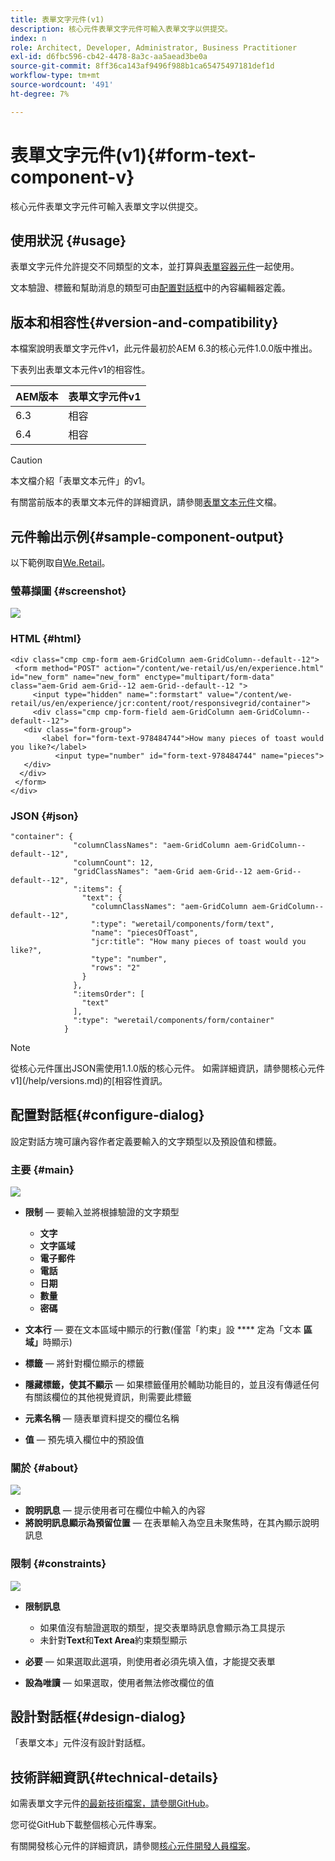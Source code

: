 ```yaml
---
title: 表單文字元件(v1)
description: 核心元件表單文字元件可輸入表單文字以供提交。
index: n
role: Architect, Developer, Administrator, Business Practitioner
exl-id: d6fbc596-cb42-4478-8a3c-aa5aead3be0a
source-git-commit: 8ff36ca143af9496f988b1ca65475497181def1d
workflow-type: tm+mt
source-wordcount: '491'
ht-degree: 7%

---
```


# 表單文字元件(v1){#form-text-component-v}

核心元件表單文字元件可輸入表單文字以供提交。

## 使用狀況 {#usage}

表單文字元件允許提交不同類型的文本，並打算與[表單容器元件](form-container-v1.md)一起使用。

文本驗證、標籤和幫助消息的類型可由[配置對話框](#configure-dialog)中的內容編輯器定義。

## 版本和相容性{#version-and-compatibility}

本檔案說明表單文字元件v1，此元件最初於AEM 6.3的核心元件1.0.0版中推出。

下表列出表單文本元件v1的相容性。

| AEM版本 | 表單文字元件v1 |
|--- |--- |
| 6.3 | 相容 |
| 6.4 | 相容 |

>[!CAUTION]
>
>本文檔介紹「表單文本元件」的v1。
>
>有關當前版本的表單文本元件的詳細資訊，請參閱[表單文本元件](/help/components/forms/form-text.md)文檔。

## 元件輸出示例{#sample-component-output}

以下範例取自[We.Retail](https://helpx.adobe.com/experience-manager/6-4/sites/developing/using/we-retail.html)。

### 螢幕擷圖 {#screenshot}

![](/help/assets/chlimage_1-22.png)

### HTML {#html}

```
<div class="cmp cmp-form aem-GridColumn aem-GridColumn--default--12">
 <form method="POST" action="/content/we-retail/us/en/experience.html" id="new_form" name="new_form" enctype="multipart/form-data" class="aem-Grid aem-Grid--12 aem-Grid--default--12 ">
     <input type="hidden" name=":formstart" value="/content/we-retail/us/en/experience/jcr:content/root/responsivegrid/container">
     <div class="cmp cmp-form-field aem-GridColumn aem-GridColumn--default--12">
   <div class="form-group">
       <label for="form-text-978484744">How many pieces of toast would you like?</label>
          <input type="number" id="form-text-978484744" name="pieces">
   </div>
  </div>
 </form>
</div>
```

### JSON {#json}

```
"container": {
              "columnClassNames": "aem-GridColumn aem-GridColumn--default--12",
              "columnCount": 12,
              "gridClassNames": "aem-Grid aem-Grid--12 aem-Grid--default--12",
              ":items": {
                "text": {
                  "columnClassNames": "aem-GridColumn aem-GridColumn--default--12",
                  ":type": "weretail/components/form/text",
                  "name": "piecesOfToast",
                  "jcr:title": "How many pieces of toast would you like?",
                  "type": "number",
                  "rows": "2"
                }
              },
              ":itemsOrder": [
                "text"
              ],
              ":type": "weretail/components/form/container"
            }
```

>[!NOTE]
>
>從核心元件匯出JSON需使用1.1.0版的核心元件。 如需詳細資訊，請參閱核心元件v1](/help/versions.md)的[相容性資訊。

## 配置對話框{#configure-dialog}

設定對話方塊可讓內容作者定義要輸入的文字類型以及預設值和標籤。

### 主要 {#main}

![](/help/assets/chlimage_1-23.png)

* **限制**  — 要輸入並將根據驗證的文字類型

   * **文字**
   * **文字區域**
   * **電子郵件**
   * **電話**
   * **日期**
   * **數量**
   * **密碼**

* **文本行**  — 要在文本區域中顯示的行數(僅當「約束」設 **** 定為「文本 **區域」**&#x200B;時顯示)

* **標籤**  — 將針對欄位顯示的標籤
* **隱藏標籤，使其不顯示**  — 如果標籤僅用於輔助功能目的，並且沒有傳遞任何有關該欄位的其他視覺資訊，則需要此標籤
* **元素名稱**  — 隨表單資料提交的欄位名稱
* **值**  — 預先填入欄位中的預設值

### 關於 {#about}

![](/help/assets/chlimage_1-24.png)

* **說明訊息**  — 提示使用者可在欄位中輸入的內容
* **將說明訊息顯示為預留位置**  — 在表單輸入為空且未聚焦時，在其內顯示說明訊息

### 限制 {#constraints}

![](/help/assets/chlimage_1-25.png)

* **限制訊息**

   * 如果值沒有驗證選取的類型，提交表單時訊息會顯示為工具提示
   * 未針對&#x200B;**Text**&#x200B;和&#x200B;**Text Area**&#x200B;約束類型顯示

* **必要**  — 如果選取此選項，則使用者必須先填入值，才能提交表單
* **設為唯讀**  — 如果選取，使用者無法修改欄位的值

## 設計對話框{#design-dialog}

「表單文本」元件沒有設計對話框。

## 技術詳細資訊{#technical-details}

如需表單文字元件[的最新技術檔案，請參閱GitHub](https://github.com/adobe/aem-core-wcm-components/tree/master/content/src/content/jcr_root/apps/core/wcm/components/form/text/v1/text)。

您可從GitHub下載整個核心元件專案。

有關開發核心元件的詳細資訊，請參閱[核心元件開發人員檔案](/help/developing/overview.md)。
